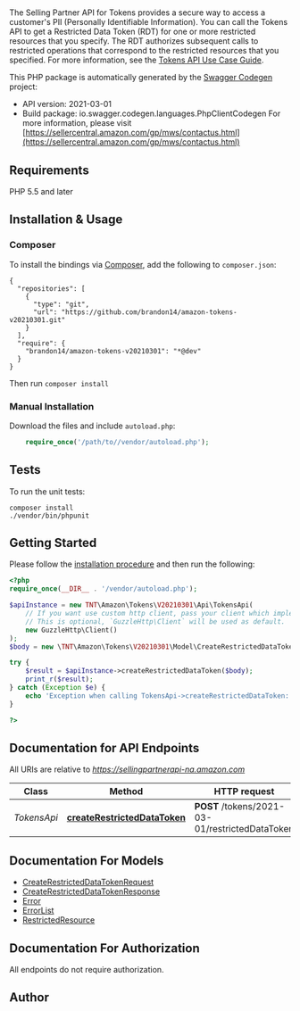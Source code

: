# 
The Selling Partner API for Tokens provides a secure way to access a customer's PII (Personally Identifiable Information). You can call the Tokens API to get a Restricted Data Token (RDT) for one or more restricted resources that you specify. The RDT authorizes subsequent calls to restricted operations that correspond to the restricted resources that you specified.  For more information, see the [Tokens API Use Case Guide](doc:tokens-api-use-case-guide).

This PHP package is automatically generated by the [Swagger Codegen](https://github.com/swagger-api/swagger-codegen) project:

- API version: 2021-03-01
- Build package: io.swagger.codegen.languages.PhpClientCodegen
For more information, please visit [https://sellercentral.amazon.com/gp/mws/contactus.html](https://sellercentral.amazon.com/gp/mws/contactus.html)

## Requirements

PHP 5.5 and later

## Installation & Usage
### Composer

To install the bindings via [Composer](http://getcomposer.org/), add the following to `composer.json`:

```
{
  "repositories": [
    {
      "type": "git",
      "url": "https://github.com/brandon14/amazon-tokens-v20210301.git"
    }
  ],
  "require": {
    "brandon14/amazon-tokens-v20210301": "*@dev"
  }
}
```

Then run `composer install`

### Manual Installation

Download the files and include `autoload.php`:

```php
    require_once('/path/to//vendor/autoload.php');
```

## Tests

To run the unit tests:

```
composer install
./vendor/bin/phpunit
```

## Getting Started

Please follow the [installation procedure](#installation--usage) and then run the following:

```php
<?php
require_once(__DIR__ . '/vendor/autoload.php');

$apiInstance = new TNT\Amazon\Tokens\V20210301\Api\TokensApi(
    // If you want use custom http client, pass your client which implements `GuzzleHttp\ClientInterface`.
    // This is optional, `GuzzleHttp\Client` will be used as default.
    new GuzzleHttp\Client()
);
$body = new \TNT\Amazon\Tokens\V20210301\Model\CreateRestrictedDataTokenRequest(); // \TNT\Amazon\Tokens\V20210301\Model\CreateRestrictedDataTokenRequest | The restricted data token request details.

try {
    $result = $apiInstance->createRestrictedDataToken($body);
    print_r($result);
} catch (Exception $e) {
    echo 'Exception when calling TokensApi->createRestrictedDataToken: ', $e->getMessage(), PHP_EOL;
}

?>
```

## Documentation for API Endpoints

All URIs are relative to *https://sellingpartnerapi-na.amazon.com*

Class | Method | HTTP request | Description
------------ | ------------- | ------------- | -------------
*TokensApi* | [**createRestrictedDataToken**](docs/Api/TokensApi.md#createrestricteddatatoken) | **POST** /tokens/2021-03-01/restrictedDataToken | 


## Documentation For Models

 - [CreateRestrictedDataTokenRequest](docs/Model/CreateRestrictedDataTokenRequest.md)
 - [CreateRestrictedDataTokenResponse](docs/Model/CreateRestrictedDataTokenResponse.md)
 - [Error](docs/Model/Error.md)
 - [ErrorList](docs/Model/ErrorList.md)
 - [RestrictedResource](docs/Model/RestrictedResource.md)


## Documentation For Authorization

 All endpoints do not require authorization.


## Author



